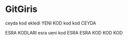 # GitGiris

ceyda kod ekledi
YENI KOD
kod kod
CEYDA

ESRA KODLARI
esra ueni kod
ESRA
ESRA
KOD KOD
KOD
